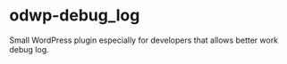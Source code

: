# odwp-debug_log
Small WordPress plugin especially for developers that allows better work debug log.
